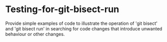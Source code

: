# Testing-for-git-bisect-run
Provide simple examples of code to illustrate the operation of 'git bisect' and 'git bisect run' in searching for code changes that introduce unwanted behaviour or other changes.
